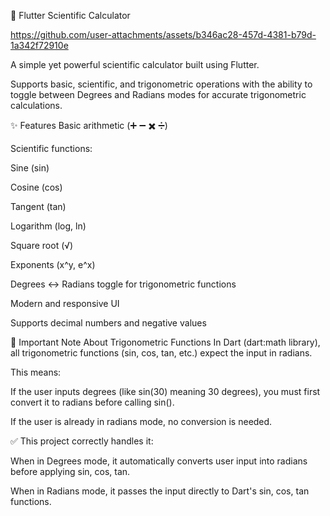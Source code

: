 📱 Flutter Scientific Calculator

https://github.com/user-attachments/assets/b346ac28-457d-4381-b79d-1a342f72910e

A simple yet powerful scientific calculator built using Flutter.

Supports basic, scientific, and trigonometric operations with the ability to toggle between Degrees and Radians modes for accurate trigonometric calculations.

✨ Features
Basic arithmetic (➕ ➖ ✖️ ➗)

Scientific functions:

Sine (sin)

Cosine (cos)

Tangent (tan)

Logarithm (log, ln)

Square root (√)

Exponents (x^y, e^x)

Degrees ↔ Radians toggle for trigonometric functions

Modern and responsive UI

Supports decimal numbers and negative values

🧠 Important Note About Trigonometric Functions
In Dart (dart:math library), all trigonometric functions (sin, cos, tan, etc.) expect the input in radians.

This means:

If the user inputs degrees (like sin(30) meaning 30 degrees), you must first convert it to radians before calling sin().

If the user is already in radians mode, no conversion is needed.

✅ This project correctly handles it:

When in Degrees mode, it automatically converts user input into radians before applying sin, cos, tan.

When in Radians mode, it passes the input directly to Dart's sin, cos, tan functions.


<!--
This README describes the package. If you publish this package to pub.dev,
this README's contents appear on the landing page for your package.

For information about how to write a good package README, see the guide for
[writing package pages](https://dart.dev/tools/pub/writing-package-pages).

For general information about developing packages, see the Dart guide for
[creating packages](https://dart.dev/guides/libraries/create-packages)
and the Flutter guide for
[developing packages and plugins](https://flutter.dev/to/develop-packages).
-->


